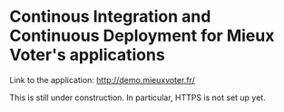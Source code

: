 # Continous Integration and Continuous Deployment for Mieux Voter's applications

Link to the application: http://demo.mieuxvoter.fr/

This is still under construction. In particular, HTTPS is not set up yet.
